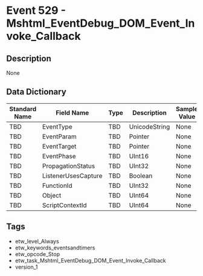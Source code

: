 # Event 529 - Mshtml_EventDebug_DOM_Event_Invoke_Callback

## Description
None

## Data Dictionary
|Standard Name|Field Name|Type|Description|Sample Value|
|---|---|---|---|---|
|TBD|EventType|TBD|UnicodeString|None|None|
|TBD|EventParam|TBD|Pointer|None|None|
|TBD|EventTarget|TBD|Pointer|None|None|
|TBD|EventPhase|TBD|UInt16|None|None|
|TBD|PropagationStatus|TBD|UInt32|None|None|
|TBD|ListenerUsesCapture|TBD|Boolean|None|None|
|TBD|FunctionId|TBD|UInt32|None|None|
|TBD|Object|TBD|UInt64|None|None|
|TBD|ScriptContextId|TBD|UInt64|None|None|

## Tags
* etw_level_Always
* etw_keywords_eventsandtimers
* etw_opcode_Stop
* etw_task_Mshtml_EventDebug_DOM_Event_Invoke_Callback
* version_1